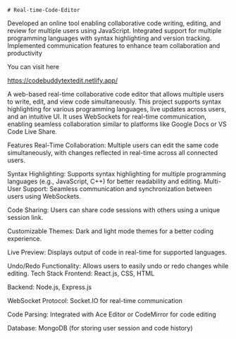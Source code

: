     # Real-time-Code-Editor

Developed an online tool enabling collaborative code writing, editing, and review for multiple users using JavaScript.
Integrated support for multiple programming languages with syntax highlighting and version tracking.
Implemented communication features to enhance team collaboration and productivity

You can visit here

https://codebuddytextedit.netlify.app/

A web-based real-time collaborative code editor that allows multiple users to write, edit, and view code simultaneously. This project supports syntax highlighting for various programming languages, live updates across users, and an intuitive UI. It uses WebSockets for real-time communication, enabling seamless collaboration similar to platforms like Google Docs or VS Code Live Share.

Features
Real-Time Collaboration: Multiple users can edit the same code simultaneously, with changes reflected in real-time across all connected users.

Syntax Highlighting: Supports syntax highlighting for multiple programming languages (e.g., JavaScript, C++) for better readability and editing.
Multi-User Support: Seamless communication and synchronization between users using WebSockets.

Code Sharing: Users can share code sessions with others using a unique session link.

Customizable Themes: Dark and light mode themes for a better coding experience.

Live Preview: Displays output of code in real-time for supported languages.

Undo/Redo Functionality: Allows users to easily undo or redo changes while editing.
Tech Stack
Frontend: React.js, CSS, HTML

Backend: Node.js, Express.js

WebSocket Protocol: Socket.IO for real-time communication

Code Parsing: Integrated with Ace Editor or CodeMirror for code editing

Database: MongoDB (for storing user session and code history)
